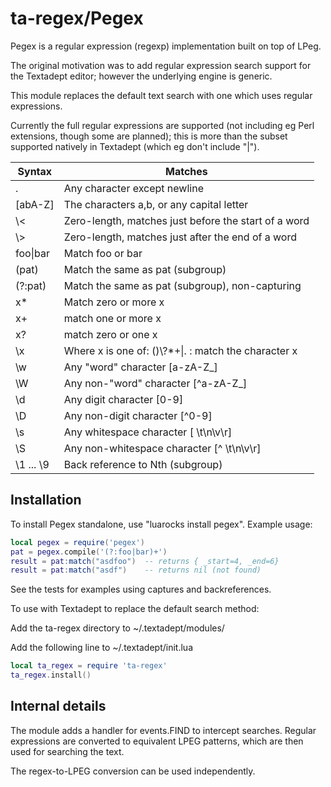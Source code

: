 ta-regex/Pegex
==============

Pegex is a regular expression (regexp) implementation built on top of LPeg.

The original motivation was to add regular expression search support for
the Textadept editor; however the underlying engine is generic.

This module replaces the default text search with one which uses regular
expressions.

Currently the full regular expressions are supported (not including eg Perl
extensions, though some are planned); this is more than the subset supported
natively in Textadept (which eg don't include "|").

| Syntax | Matches |
|--------|---------|
| .      | Any character except newline |
| [abA-Z]| The characters a,b, or any capital letter |
| \\<     | Zero-length, matches just before the start of a word |
| \\>     | Zero-length, matches just after the end of a word |
| foo&#124;bar      | Match foo or bar |
| (pat)  | Match the same as pat (subgroup) |
| (?:pat)  | Match the same as pat (subgroup), non-capturing |
| x*     | Match zero or more x |
| x+     | match one or more x |
| x?     | match zero or one x |
| \\x     | Where x is one of: ()\\?*+&#124;. : match the character x |
| \\w     | Any "word" character [a-zA-Z_] |
| \\W     | Any non-"word" character [^a-zA-Z_] |
| \\d     | Any digit character [0-9] |
| \\D     | Any non-digit character [^0-9] |
| \\s     | Any whitespace character [ \\t\\n\\v\\r] |
| \\S     | Any non-whitespace character [^ \\t\\n\\v\\r] |
| \\1 ... \\9 | Back reference to Nth (subgroup) |

Installation
------------
To install Pegex standalone, use "luarocks install pegex".
Example usage:

```lua
local pegex = require('pegex')
pat = pegex.compile('(?:foo|bar)+')
result = pat:match("asdfoo")  -- returns { _start=4, _end=6}
result = pat:match("asdf")    -- returns nil (not found)
```
See the tests for examples using captures and backreferences.

To use with Textadept to replace the default search method:

Add the ta-regex directory to ~/.textadept/modules/

Add the following line to ~/.textadept/init.lua

```lua
local ta_regex = require 'ta-regex'
ta_regex.install()
```

Internal details
----------------
The module adds a handler for events.FIND to intercept searches.  Regular
expressions are converted to equivalent LPEG patterns, which are then used
for searching the text.

The regex-to-LPEG conversion can be used independently.
